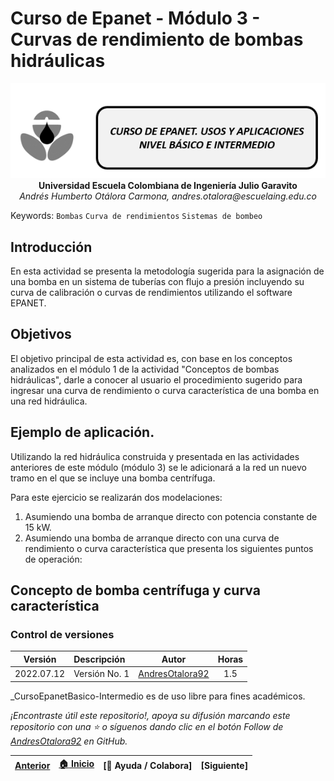 # Curso de Epanet - Módulo 3 - Curvas de rendimiento de bombas hidráulicas

<div align="center">
  <img src="../../.icons/IconoEpanetV3.png" width="600px">
</div>

<div align="center">
<b> Universidad Escuela Colombiana de Ingeniería Julio Garavito</b>
<br><i>Andrés Humberto Otálora Carmona, andres.otalora@escuelaing.edu.co </i>
</div>

Keywords: `Bombas` `Curva de rendimientos` `Sistemas de bombeo`

## Introducción

En esta actividad se presenta la metodología sugerida para la asignación de una bomba en un sistema de tuberías con flujo a presión incluyendo su curva de calibración o curvas de rendimientos utilizando el software EPANET.

## Objetivos

El objetivo principal de esta actividad es, con base en los conceptos analizados en el módulo 1 de la actividad "Conceptos de bombas hidráulicas", darle a conocer al usuario el procedimiento sugerido para ingresar una curva de rendimiento o curva característica de una bomba en una red hidráulica. 


## Ejemplo de aplicación.

Utilizando la red hidráulica construida y presentada en las actividades anteriores de este módulo (módulo 3) se le adicionará a la red un nuevo tramo en el que se incluye una bomba centrífuga.

Para este ejercicio se realizarán dos modelaciones:

1. Asumiendo una bomba de arranque directo con potencia constante de 15 kW.
2. Asumiendo una bomba de arranque directo con una curva de rendimiento o curva característica que presenta los siguientes puntos de operación:

## Concepto de bomba centrífuga y curva característica


### Control de versiones

| Versión    | Descripción   | Autor                                      | Horas |
|------------|:--------------|--------------------------------------------|:-----:|
| 2022.07.12 | Versión No. 1 | [AndresOtalora92](https://github.com/AndresOtalora92)  |  1.5  |


_CursoEpanetBasico-Intermedio es de uso libre para fines académicos.

_¡Encontraste útil este repositorio!, apoya su difusión marcando este repositorio con una ⭐ o síguenos dando clic en el botón Follow de [AndresOtalora92](https://github.com/AndresOtalora92?tab=repositories) en GitHub._


| [Anterior](../ModuloNo.3/Rociadores.md) | [:house: Inicio](../../README.md) | [:beginner: Ayuda / Colabora] | [Siguiente] |
|-------------------------------------------------|-----------------------------------|--------------------------------------------------------------------------------------------------|----------------------------------------|
